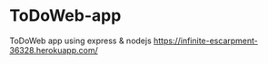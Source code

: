 # ToDoWeb-app
ToDoWeb app using express &amp; nodejs
https://infinite-escarpment-36328.herokuapp.com/
